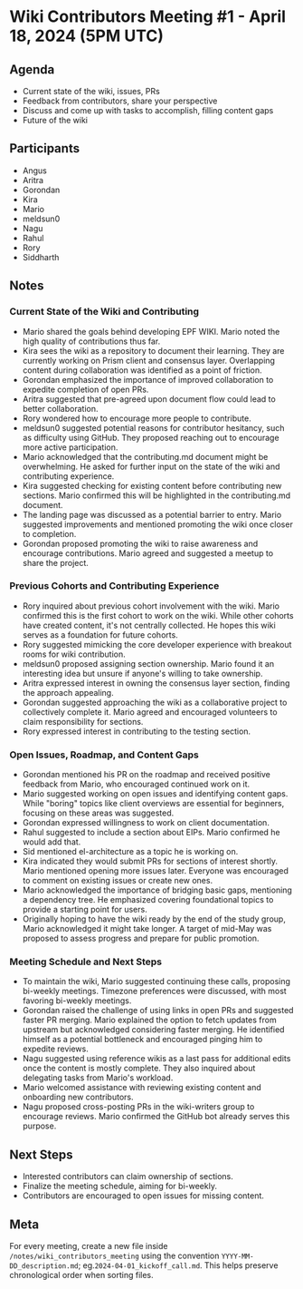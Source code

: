 # Wiki Contributors Meeting #1 - April 18, 2024 (5PM UTC)

## Agenda

- Current state of the wiki, issues, PRs
- Feedback from contributors, share your perspective
- Discuss and come up with tasks to accomplish, filling content gaps
- Future of the wiki

## Participants

- Angus
- Aritra
- Gorondan
- Kira
- Mario
- meldsun0
- Nagu
- Rahul
- Rory
- Siddharth

## Notes

### Current State of the Wiki and Contributing

- Mario shared the goals behind developing EPF WIKI. Mario noted the high quality of contributions thus far.
- Kira sees the wiki as a repository to document their learning. They are currently working on Prism client and consensus layer. Overlapping content during collaboration was identified as a point of friction.
- Gorondan emphasized the importance of improved collaboration to expedite completion of open PRs.
- Aritra suggested that pre-agreed upon document flow could lead to better collaboration.
- Rory wondered how to encourage more people to contribute.
- meldsun0 suggested potential reasons for contributor hesitancy, such as difficulty using GitHub. They proposed reaching out to encourage more active participation.
- Mario acknowledged that the contributing.md document might be overwhelming. He asked for further input on the state of the wiki and contributing experience.
- Kira suggested checking for existing content before contributing new sections. Mario confirmed this will be highlighted in the contributing.md document.
- The landing page was discussed as a potential barrier to entry. Mario suggested improvements and mentioned promoting the wiki once closer to completion.
- Gorondan proposed promoting the wiki to raise awareness and encourage contributions. Mario agreed and suggested a meetup to share the project.

### Previous Cohorts and Contributing Experience

- Rory inquired about previous cohort involvement with the wiki. Mario confirmed this is the first cohort to work on the wiki. While other cohorts have created content, it's not centrally collected. He hopes this wiki serves as a foundation for future cohorts.
- Rory suggested mimicking the core developer experience with breakout rooms for wiki contribution.
- meldsun0 proposed assigning section ownership. Mario found it an interesting idea but unsure if anyone's willing to take ownership.
- Aritra expressed interest in owning the consensus layer section, finding the approach appealing.
- Gorondan suggested approaching the wiki as a collaborative project to collectively complete it. Mario agreed and encouraged volunteers to claim responsibility for sections.
- Rory expressed interest in contributing to the testing section.

### Open Issues, Roadmap, and Content Gaps

- Gorondan mentioned his PR on the roadmap and received positive feedback from Mario, who encouraged continued work on it.
- Mario suggested working on open issues and identifying content gaps. While "boring" topics like client overviews are essential for beginners, focusing on these areas was suggested.
- Gorondan expressed willingness to work on client documentation.
- Rahul suggested to include a section about EIPs. Mario confirmed he would add that.
- Sid mentioned el-architecture as a topic he is working on.
- Kira indicated they would submit PRs for sections of interest shortly. Mario mentioned opening more issues later. Everyone was encouraged to comment on existing issues or create new ones.
- Mario acknowledged the importance of bridging basic gaps, mentioning a dependency tree. He emphasized covering foundational topics to provide a starting point for users.
- Originally hoping to have the wiki ready by the end of the study group, Mario acknowledged it might take longer. A target of mid-May was proposed to assess progress and prepare for public promotion.

### Meeting Schedule and Next Steps

- To maintain the wiki, Mario suggested continuing these calls, proposing bi-weekly meetings. Timezone preferences were discussed, with most favoring bi-weekly meetings.
- Gorondan raised the challenge of using links in open PRs and suggested faster PR merging. Mario explained the option to fetch updates from upstream but acknowledged considering faster merging. He identified himself as a potential bottleneck and encouraged pinging him to expedite reviews.
- Nagu suggested using reference wikis as a last pass for additional edits once the content is mostly complete. They also inquired about delegating tasks from Mario's workload.
- Mario welcomed assistance with reviewing existing content and onboarding new contributors.
- Nagu proposed cross-posting PRs in the wiki-writers group to encourage reviews. Mario confirmed the GitHub bot already serves this purpose.

## Next Steps

- Interested contributors can claim ownership of sections.
- Finalize the meeting schedule, aiming for bi-weekly.
- Contributors are encouraged to open issues for missing content.

## Meta

For every meeting, create a new file inside `/notes/wiki_contributors_meeting` using the convention `YYYY-MM-DD_description.md`; eg.`2024-04-01_kickoff_call.md`. This helps preserve chronological order when sorting files.
